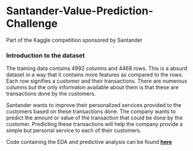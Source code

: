 # Santander-Value-Prediction-Challenge
Part of the Kaggle competition sponsored by Santander

### Introduction to the dataset

The training data contains 4992 columns and 4468 rows. This is a absurd dataset in a way that it contains more features as compared to the rows. Each row signifies a customer and their transactions. There are numerous columns but the only informaton available about them is that these are transactions done by the customers. 

Santander wants to improve their personalized services provided to the customers based on these transactions done. The company wants to predict the amount or value of the transaction that could be done by the customer. Predicting these transactions will help the company provide a simple but personal service to each of their customers.

Code containing the EDA and predictive analysis can be found [**here**](https://github.com/vedantmehta2808/Santander-Value-Prediction-Challenge/blob/master/Santander-Value-Prediction.ipynb)
